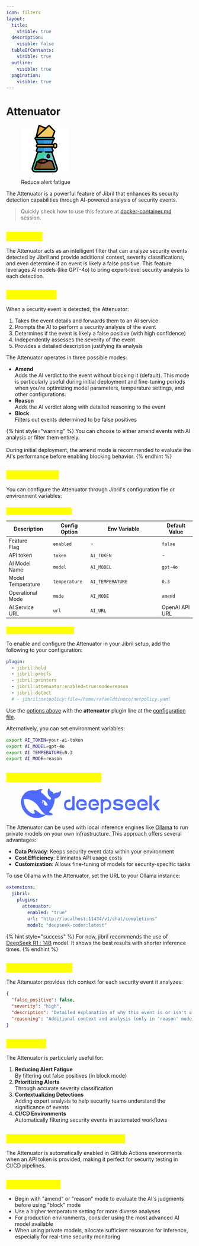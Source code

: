 ```yaml
---
icon: filters
layout:
  title:
    visible: true
  description:
    visible: false
  tableOfContents:
    visible: true
  outline:
    visible: true
  pagination:
    visible: true
---
```


# Attenuator

<figure><img src="../../.gitbook/assets/image (13).png" alt="" width="128"><figcaption><p>Reduce alert fatigue</p></figcaption></figure>

The Attenuator is a powerful feature of Jibril that enhances its security detection capabilities through AI-powered analysis of security events.

> Quickly check how to use this feature at [docker-container.md](../installation/docker-container.md "mention") session.

## <mark style="color:yellow;">Overview</mark>

The Attenuator acts as an intelligent filter that can analyze security events detected by Jibril and provide additional context, severity classifications, and even determine if an event is likely a false positive. This feature leverages AI models (like GPT-4o) to bring expert-level security analysis to each detection.

## <mark style="color:yellow;">How It Works</mark>

When a security event is detected, the Attenuator:

1. Takes the event details and forwards them to an AI service
2. Prompts the AI to perform a security analysis of the event
3. Determines if the event is likely a false positive (with high confidence)
4. Independently assesses the severity of the event
5. Provides a detailed description justifying its analysis

The Attenuator operates in three possible modes:

* **Amend**\
  Adds the AI verdict to the event without blocking it (default). This mode is particularly useful during initial deployment and fine-tuning periods when you're optimizing model parameters, temperature settings, and other configurations.
* **Reason**\
  Adds the AI verdict along with detailed reasoning to the event
* **Block**\
  Filters out events determined to be false positives

{% hint style="warning" %}
You can choose to either amend events with AI analysis or filter them entirely.\
\
During initial deployment, the amend mode is recommended to evaluate the AI's performance before enabling blocking behavior.
{% endhint %}

## <mark style="color:yellow;">Configuration</mark>

You can configure the Attenuator through Jibril's configuration file or environment variables:

### <mark style="color:yellow;">Configuration Options</mark>

<table><thead><tr><th>Description</th><th>Config Option</th><th width="178.89703369140625">Env Variable</th><th>Default Value</th></tr></thead><tbody><tr><td>Feature<br>Flag</td><td><code>enabled</code></td><td>-</td><td><code>false</code></td></tr><tr><td>API token</td><td><code>token</code></td><td><code>AI_TOKEN</code></td><td>-</td></tr><tr><td>AI Model<br>Name</td><td><code>model</code></td><td><code>AI_MODEL</code></td><td><code>gpt-4o</code></td></tr><tr><td>Model Temperature</td><td><code>temperature</code></td><td><code>AI_TEMPERATURE</code></td><td><code>0.3</code></td></tr><tr><td>Operational<br>Mode</td><td><code>mode</code></td><td><code>AI_MODE</code></td><td><code>amend</code></td></tr><tr><td>AI Service<br>URL</td><td><code>url</code></td><td><code>AI_URL</code></td><td>OpenAI API URL</td></tr></tbody></table>

### <mark style="color:yellow;">Example Configuration</mark>

To enable and configure the Attenuator in your Jibril setup, add the following to your configuration:

```yaml
plugin:
  - jibril:hold
  - jibril:procfs
  - jibril:printers
  - jibril:attenuator:enabled=true:mode=reason
  - jibril:detect
  # - jibril:netpolicy:file=/home/rafaeldtinoco/netpolicy.yaml
```

Use the [options above](attenuator.md#configuration-options) with the **attenuator** plugin line at the [configuration file](attenuator.md#example-configuration).

Alternatively, you can set environment variables:

```bash
export AI_TOKEN=your-ai-token
export AI_MODEL=gpt-4o
export AI_TEMPERATURE=0.3
export AI_MODE=reason
```

## <mark style="color:yellow;">Local and Private Models</mark>

<figure><img src="../../.gitbook/assets/image (12).png" alt="" width="375"><figcaption></figcaption></figure>

The Attenuator can be used with local inference engines like [Ollama](https://ollama.com/) to run private models on your own infrastructure. This approach offers several advantages:

* **Data Privacy**: Keeps security event data within your environment
* **Cost Efficiency**: Eliminates API usage costs
* **Customization**: Allows fine-tuning of models for security-specific tasks

To use Ollama with the Attenuator, set the URL to your Ollama instance:

```yaml
extensions:
  jibril:
    plugins:
      attenuator:
        enabled: "true"
        url: "http://localhost:11434/v1/chat/completions"
        model: "deepseek-coder:latest"
```

{% hint style="success" %}
For now, jibril recommends the use of [DeepSeek R1 : 14B](https://ollama.com/library/deepseek-r1) model. It shows the best results with shorter inference times.
{% endhint %}

## <mark style="color:yellow;">Response Format</mark>

The Attenuator provides rich context for each security event it analyzes:

```json
{
  "false_positive": false,
  "severity": "high",
  "description": "Detailed explanation of why this event is or isn't a false positive",
  "reasoning": "Additional context and analysis (only in 'reason' mode)"
}
```

## <mark style="color:yellow;">Use Cases</mark>

The Attenuator is particularly useful for:

1. **Reducing Alert Fatigue**\
   By filtering out false positives (in block mode)
2. **Prioritizing Alerts**\
   Through accurate severity classification
3. **Contextualizing Detections**\
   Adding expert analysis to help security teams understand the significance of events
4. **CI/CD Environments**\
   Automatically filtering security events in automated workflows

## <mark style="color:yellow;">Integration with GitHub Actions</mark>

The Attenuator is automatically enabled in GitHub Actions environments when an API token is provided, making it perfect for security testing in CI/CD pipelines.

## <mark style="color:yellow;">Best Practices</mark>

* Begin with "amend" or "reason" mode to evaluate the AI's judgments before using "block" mode
* Use a higher temperature setting for more diverse analyses
* For production environments, consider using the most advanced AI model available
* When using private models, allocate sufficient resources for inference, especially for real-time security monitoring
